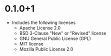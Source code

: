 # 0.1.0+1

- Includes the following licenses
  - Apache License 2.0
  - BSD 3-Clause "New" or "Revised" license
  - GNU General Public License (GPL)
  - MIT license
  - Mozilla Public License 2.0
